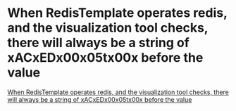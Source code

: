 # When RedisTemplate operates redis, and the visualization tool checks, there will always be a string of xACxEDx00x05tx00x before the value
[When RedisTemplate operates redis, and the visualization tool checks, there will always be a string of xACxEDx00x05tx00x before the value](https://aiwithcloud.com/2022/09/16/when_redistemplate_operates_redis_and_the_visualization_tool_checks_there_will_always_be_a_string_of_xacxedx00x05tx00x_before_the_value/)